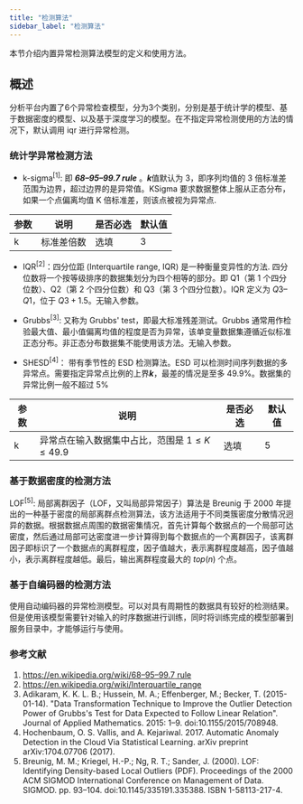 ```yaml
---
title: "检测算法"
sidebar_label: "检测算法"
---
```


本节介绍内置异常检测算法模型的定义和使用方法。

## 概述
分析平台内置了6个异常检查模型，分为3个类别，分别是基于统计学的模型、基于数据密度的模型、以及基于深度学习的模型。在不指定异常检测使用的方法的情况下，默认调用 iqr 进行异常检测。


### 统计学异常检测方法

- k-sigma<sup>[1]</sup>: 即 ***68–95–99.7 rule*** 。***k***值默认为 3，即序列均值的 3 倍标准差范围为边界，超过边界的是异常值。KSigma 要求数据整体上服从正态分布，如果一个点偏离均值 K 倍标准差，则该点被视为异常点.
  
|参数|说明|是否必选|默认值|
|---|---|---|---|
|k|标准差倍数|选填|3|


- IQR<sup>[2]</sup>：四分位距 (Interquartile range, IQR) 是一种衡量变异性的方法. 四分位数将一个按等级排序的数据集划分为四个相等的部分。即 Q1（第 1 个四分位数）、Q2（第 2 个四分位数）和 Q3（第 3 个四分位数）。IQR 定义为 $Q3–Q1$，位于 $Q3+1.5$。无输入参数。

- Grubbs<sup>[3]</sup>: 又称为 Grubbs' test，即最大标准残差测试。Grubbs 通常用作检验最大值、最小值偏离均值的程度是否为异常，该单变量数据集遵循近似标准正态分布。非正态分布数据集不能使用该方法。无输入参数。

- SHESD<sup>[4]</sup>： 带有季节性的 ESD 检测算法。ESD 可以检测时间序列数据的多异常点。需要指定异常点比例的上界***k***，最差的情况是至多 49.9%。数据集的异常比例一般不超过 5%
  
|参数|说明|是否必选|默认值|
|---|---|---|---|
|k|异常点在输入数据集中占比，范围是 $1\le K \le 49.9$ |选填|5|


### 基于数据密度的检测方法
LOF<sup>[5]</sup>: 局部离群因子（LOF，又叫局部异常因子）算法是 Breunig 于 2000 年提出的一种基于密度的局部离群点检测算法，该方法适用于不同类簇密度分散情况迥异的数据。根据数据点周围的数据密集情况，首先计算每个数据点的一个局部可达密度，然后通过局部可达密度进一步计算得到每个数据点的一个离群因子，该离群因子即标识了一个数据点的离群程度，因子值越大，表示离群程度越高，因子值越小，表示离群程度越低。最后，输出离群程度最大的 $top(n)$ 个点。


### 基于自编码器的检测方法
使用自动编码器的异常检测模型。可以对具有周期性的数据具有较好的检测结果。但是使用该模型需要针对输入的时序数据进行训练，同时将训练完成的模型部署到服务目录中，才能够运行与使用。


### 参考文献
1. [https://en.wikipedia.org/wiki/68–95–99.7 rule](https://en.wikipedia.org/wiki/68%E2%80%9395%E2%80%9399.7_rule)
2. https://en.wikipedia.org/wiki/Interquartile_range
3. Adikaram, K. K. L. B.; Hussein, M. A.; Effenberger, M.; Becker, T. (2015-01-14). "Data Transformation Technique to Improve the Outlier Detection Power of Grubbs's Test for Data Expected to Follow Linear Relation". Journal of Applied Mathematics. 2015: 1–9. doi:10.1155/2015/708948.
4. Hochenbaum, O. S. Vallis, and A. Kejariwal. 2017. Automatic Anomaly Detection in the Cloud Via Statistical Learning. arXiv preprint arXiv:1704.07706 (2017).
5. Breunig, M. M.; Kriegel, H.-P.; Ng, R. T.; Sander, J. (2000). LOF: Identifying Density-based Local Outliers (PDF). Proceedings of the 2000 ACM SIGMOD International Conference on Management of Data. SIGMOD. pp. 93–104. doi:10.1145/335191.335388. ISBN 1-58113-217-4.

